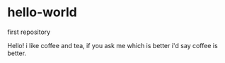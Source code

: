 # hello-world
first repository

Hello! i like coffee and tea, if you ask me which is better
i'd say coffee is better.
